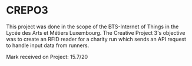 # CREPO3
This project was done in the scope of the BTS-Internet of Things in the Lycée des Arts et Métiers Luxembourg.
The Creative Project 3's objective was to create an RFID reader for a charity run which sends an API request to handle input data from runners.

Mark received on Project: 15.7/20
